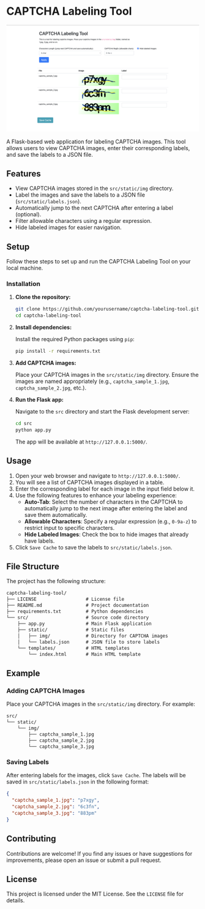 # CAPTCHA Labeling Tool

![Example](example.png)

A Flask-based web application for labeling CAPTCHA images. This tool allows users to view CAPTCHA images, enter their corresponding labels, and save the labels to a JSON file.

## Features

- View CAPTCHA images stored in the `src/static/img` directory.
- Label the images and save the labels to a JSON file (`src/static/labels.json`).
- Automatically jump to the next CAPTCHA after entering a label (optional).
- Filter allowable characters using a regular expression.
- Hide labeled images for easier navigation.

## Setup

Follow these steps to set up and run the CAPTCHA Labeling Tool on your local machine.

### Installation

1. **Clone the repository:**

    ```bash
    git clone https://github.com/yourusername/captcha-labeling-tool.git
    cd captcha-labeling-tool
    ```

2. **Install dependencies:**

   Install the required Python packages using `pip`:

    ```bash
    pip install -r requirements.txt
    ```

3. **Add CAPTCHA images:**

   Place your CAPTCHA images in the `src/static/img` directory. Ensure the images are named appropriately (e.g., `captcha_sample_1.jpg`, `captcha_sample_2.jpg`, etc.).

4. **Run the Flask app:**

   Navigate to the `src` directory and start the Flask development server:

    ```bash
    cd src
    python app.py
    ```

   The app will be available at `http://127.0.0.1:5000/`.

## Usage

1. Open your web browser and navigate to `http://127.0.0.1:5000/`.
2. You will see a list of CAPTCHA images displayed in a table.
3. Enter the corresponding label for each image in the input field below it.
4. Use the following features to enhance your labeling experience:
   - **Auto-Tab**: Select the number of characters in the CAPTCHA to automatically jump to the next image after entering the label and save them automatically.
   - **Allowable Characters**: Specify a regular expression (e.g., `0-9a-z`) to restrict input to specific characters.
   - **Hide Labeled Images**: Check the box to hide images that already have labels.
5. Click `Save Cache` to save the labels to `src/static/labels.json`.

## File Structure

The project has the following structure:

```
captcha-labeling-tool/
├── LICENSE                  # License file
├── README.md                # Project documentation
├── requirements.txt         # Python dependencies
└── src/                     # Source code directory
    ├── app.py               # Main Flask application
    ├── static/              # Static files
    │   ├── img/             # Directory for CAPTCHA images
    │   └── labels.json      # JSON file to store labels
    └── templates/           # HTML templates
        └── index.html       # Main HTML template
```

## Example

### Adding CAPTCHA Images

Place your CAPTCHA images in the `src/static/img` directory. For example:

```
src/
└── static/
    └── img/
        ├── captcha_sample_1.jpg
        ├── captcha_sample_2.jpg
        └── captcha_sample_3.jpg
```

### Saving Labels

After entering labels for the images, click `Save Cache`. The labels will be saved in `src/static/labels.json` in the following format:

```json
{
  "captcha_sample_1.jpg": "p7xgy",
  "captcha_sample_2.jpg": "6c3fn",
  "captcha_sample_3.jpg": "883pm"
}
```

## Contributing

Contributions are welcome! If you find any issues or have suggestions for improvements, please open an issue or submit a pull request.

## License

This project is licensed under the MIT License. See the `LICENSE` file for details.
